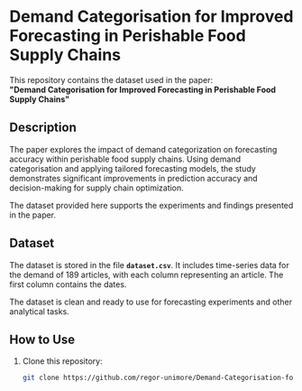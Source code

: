 # Demand Categorisation for Improved Forecasting in Perishable Food Supply Chains

This repository contains the dataset used in the paper:  
**"Demand Categorisation for Improved Forecasting in Perishable Food Supply Chains"**

## Description

The paper explores the impact of demand categorization on forecasting accuracy within perishable food supply chains. Using demand categorisation and applying tailored forecasting models, the study demonstrates significant improvements in prediction accuracy and decision-making for supply chain optimization.

The dataset provided here supports the experiments and findings presented in the paper.

## Dataset

The dataset is stored in the file **`dataset.csv`**. It includes time-series data for the demand of 189 articles, with each column representing an article. The first column contains the dates.

The dataset is clean and ready to use for forecasting experiments and other analytical tasks.

## How to Use

1. Clone this repository:
   ```bash
   git clone https://github.com/regor-unimore/Demand-Categorisation-for-Improved-Forecasting-in-Perishable-Food-Supply-Chains.git